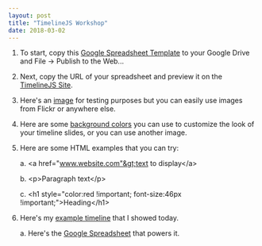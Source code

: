 ```yaml
---
layout: post
title: "TimelineJS Workshop"
date: 2018-03-02
---
```


1. To start, copy this [Google Spreadsheet Template](https://docs.google.com/spreadsheets/d/1pHBvXN7nmGkiG8uQSUB82eNlnL8xHu6kydzH_-eguHQ/template/preview?usp=drive_web) to your Google Drive and File -> Publish to the Web...

2. Next, copy the URL of your spreadsheet and preview it on the [TimelineJS Site](https://timeline.knightlab.com/#make-step-3).

3. Here's an [image](https://cdn.theatlantic.com/assets/media/img/mt/2015/04/AshevilleScene/lead_960.jpg?1430308869) for testing purposes but you can easily use images from Flickr or anywhere else.

4. Here are some [background colors](https://www.w3schools.com/colors/colors_names.asp) you can use to customize the look of your timeline slides, or you can use another image.

5. Here are some HTML examples that you can try:
  
    a. &lt;a href="www.website.com"&gt;text to display&lt;/a&gt;
    
    b. &lt;p&gt;Paragraph text&lt;/p&gt;
    
    c. &lt;h1 style="color:red !important; font-size:46px !important;"&gt;Heading&lt;/h1&gt;
    
6. Here's my [example timeline](https://nhomenda.github.io/blog/2017/06/15/timeline-js-example) that I showed today.
    
    a. Here's the [Google Spreadsheet](https://docs.google.com/spreadsheets/d/14oeUonTxPoHDJQD5md5Ir3TtozcDs8wdurWWtd25SV8/edit#gid=00) that powers it.
